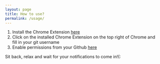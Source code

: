 ```yaml
---
layout: page
title: How to use?
permalink: /usage/
---
```

<div class="numberedLists">
	<ol>
		<li>Install the Chrome Extension <a href="https://chrome.google.com/webstore/detail/github-chrome-notificatio/hoapibhhppbolnldjengllkcdbpbbgih?hl=en" target="_blank">here</a></li>
		<li>Click on the installed Chrome Extension on the top right of Chrome and fill in your git username</li>
		<li>Enable permissions from your Github <a href="https://github.com/apps/notifications" target="_blank">here</a></li>
	</ol>
</div>
Sit back, relax and wait for your notifications to come in!(:
